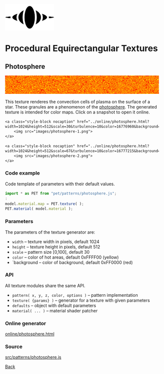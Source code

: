 <img class="logo" src="../assets/logo/logo-big.png">


# Procedural Equirectangular Textures


## Photosphere
<img src="images/photosphere.jpg">

This texture renderes the convection cells of plasma on the
surface of a star. These granules are a phenomenon of the
[photosphere](https://en.wikipedia.org/wiki/Photosphere).
The generated texture is intended for color maps. Click on
a snapshot to open it online.

<p class="gallery">

	<a class="style-block nocaption" href="../online/photosphere.html?width=1024&height=512&scale=30&turbulence=10&color=16776960&background=16711680">
		<img src="images/photosphere-1.png">
	</a>

	<a class="style-block nocaption" href="../online/photosphere.html?width=1024&height=512&scale=67&turbulence=10&color=16777215&background=7911410">
		<img src="images/photosphere-2.png">
	</a>

</p>


### Code example

Code template of parameters with their default values.

```js
import * as PET from "pet/patterns/photosphere.js";
:
model.material.map = PET.texture( );
PET.material( model.material );
```


### Parameters

The parameters of the texture generator are:

* `width` &ndash; texture width in pixels, default 1024
* `height` &ndash; texture height in pixels, default 512
* `scale` &ndash; pattern size [0,100], default 30
* `color` &ndash; color of hot areas, default 0xFFFF00 (yellow)
* `background &ndash; color of background, default 0xFF0000 (red)


### API

All texture modules share the same API.

* `pattern( x, y, z, color, options )` &ndash; pattern implementation
* `texture( {params} )` &ndash; generator for a texture with given parameters
* `defaults` &ndash; object with default parameters
* `material( ... )` &ndash; material shader patcher


### Online generator

[online/photosphere.html](../online/photosphere.html)


### Source

[src/patterns/photosphere.js](https://github.com/boytchev/texture-generator/blob/main/src/patterns/photosphere.js)


		
<div class="footnote">
	<a href="#" onclick="window.history.back(); return false;">Back</a>
</div>